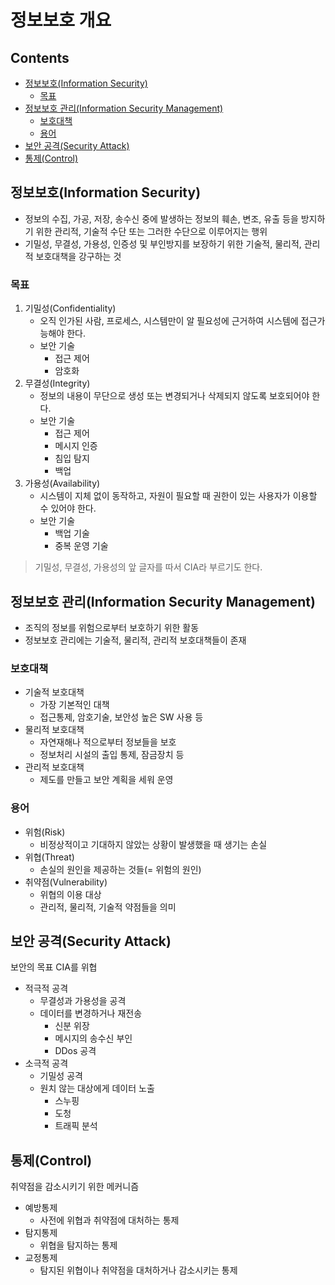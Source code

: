 정보보호 개요
===

Contents
---

- [정보보호(Information Security)](#정보보호Information-Security)
  - [목표](#목표)
- [정보보호 관리(Information Security Management)](#정보보호-관리Information-Security-Management)
  - [보호대책](#보호대책)
  - [용어](#용어)
- [보안 공격(Security Attack)](#보안-공격Security-Attack)
- [통제(Control)](#통제Control)

정보보호(Information Security)
---

- 정보의 수집, 가공, 저장, 송수신 중에 발생하는 정보의 훼손, 변조, 유출 등을 방지하기 위한 관리적, 기술적 수단 또는 그러한 수단으로 이루어지는 행위
- 기밀성, 무결성, 가용성, 인증성 및 부인방지를 보장하기 위한 기술적, 물리적, 관리적 보호대책을 강구하는 것

### 목표

1. 기밀성(Confidentiality)
    - 오직 인가된 사람, 프로세스, 시스템만이 알 필요성에 근거하여 시스템에 접근가능해야 한다.
    - 보안 기술
        - 접근 제어
        - 암호화
2. 무결성(Integrity)
    - 정보의 내용이 무단으로 생성 또는 변경되거나 삭제되지 않도록 보호되어야 한다.
    - 보안 기술
        - 접근 제어
        - 메시지 인증
        - 침입 탐지
        - 백업
3. 가용성(Availability)
    - 시스템이 지체 없이 동작하고, 자원이 필요할 때 권한이 있는 사용자가 이용할 수 있어야 한다.
    - 보안 기술
        - 백업 기술
        - 중복 운영 기술

> 기밀성, 무결성, 가용성의 앞 글자를 따서 CIA라 부르기도 한다.

정보보호 관리(Information Security Management)
---

- 조직의 정보를 위험으로부터 보호하기 위한 활동
- 정보보호 관리에는 기술적, 물리적, 관리적 보호대책들이 존재

### 보호대책

- 기술적 보호대책
  - 가장 기본적인 대책
  - 접근통제, 암호기술, 보안성 높은 SW 사용 등
- 물리적 보호대책
  - 자연재해나 적으로부터 정보들을 보호
  - 정보처리 시설의 출입 통제, 잠금장치 등
- 관리적 보호대책
  - 제도를 만들고 보안 계획을 세워 운영

### 용어

- 위험(Risk)
  - 비정상적이고 기대하지 않았는 상황이 발생했을 때 생기는 손실
- 위협(Threat)
  - 손실의 원인을 제공하는 것들(= 위험의 원인)
- 취약점(Vulnerability)
  - 위협의 이용 대상
  - 관리적, 물리적, 기술적 약점들을 의미

보안 공격(Security Attack)
---

보안의 목표 CIA를 위협

- 적극적 공격
  - 무결성과 가용성을 공격
  - 데이터를 변경하거나 재전송
    - 신분 위장
    - 메시지의 송수신 부인
    - DDos 공격
- 소극적 공격
  - 기밀성 공격
  - 원치 않는 대상에게 데이터 노출
    - 스누핑
    - 도청
    - 트래픽 분석

통제(Control)
---

취약점을 감소시키기 위한 메커니즘

- 예방통제
  - 사전에 위협과 취약점에 대처하는 통제
- 탐지통제
  - 위협을 탐지하는 통제
- 교정통제
  - 탐지된 위협이나 취약점을 대처하거나 감소시키는 통제
